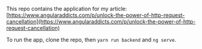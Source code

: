 This repo contains the application for my article: [https://www.angularaddicts.com/p/unlock-the-power-of-http-request-cancellation](https://www.angularaddicts.com/p/unlock-the-power-of-http-request-cancellation)


To run the app, clone the repo, then `yarn run backend` and `ng serve`.



